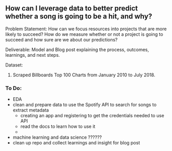 ## How can I leverage data to better predict whether a song is going to be a hit, and why?

Problem Statement: How can we focus resources into projects that are more likely to succeed? How do we measure whether or not a project is going to succeed and how sure are we about our predictions?

Deliverable: Model and Blog post explaining the process, outcomes, learnings, and next steps.

Dataset:
1. Scraped Billboards Top 100 Charts from January 2010 to July 2018.

### To Do:
- EDA
- clean and prepare data to use the Spotify API to search for songs to extract metadata
    - creating an app and registering to get the credentials needed to use API
    - read the docs to learn how to use it
    - 
- machine learning and data science ?????? 
- clean up repo and collect learnings and insight for blog post
